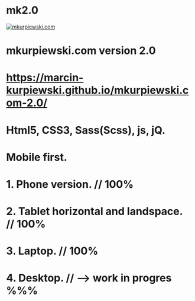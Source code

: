 # mk2.0
[![mkurpiewski.com](http://mkurpiewski.com/assets/images/mkurpiewskicom.jpg)](https://marcin-kurpiewski.github.io/mkurpiewski.com-2.0)

# mkurpiewski.com version 2.0
# https://marcin-kurpiewski.github.io/mkurpiewski.com-2.0/
# Html5, CSS3, Sass(Scss), js, jQ.
# Mobile first. 
# 1. Phone version. // 100%
# 2. Tablet horizontal and landspace. // 100%
# 3. Laptop. // 100%
# 4. Desktop. // --> work in progres %%%
